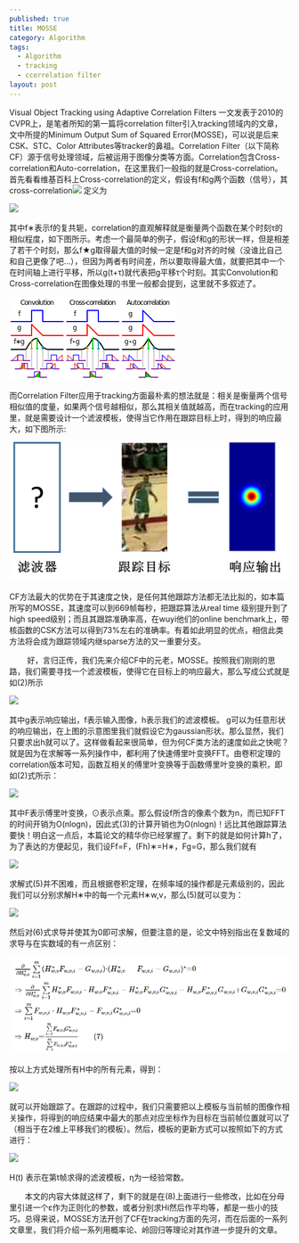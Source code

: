 ```yaml
---
published: true
title: MOSSE
category: Algorithm
tags: 
  - Algorithm
  - tracking
  - ccorrelation filter
layout: post
---
```

Visual Object Tracking using Adaptive Correlation Filters 一文发表于2010的CVPR上，是笔者所知的第一篇将correlation filter引入tracking领域内的文章，文中所提的Minimum Output Sum of Squared Error(MOSSE)，可以说是后来CSK、STC、Color Attributes等tracker的鼻祖。Correlation Filter（以下简称CF）源于信号处理领域，后被运用于图像分类等方面。Correlation包含Cross-correlation和Auto-correlation，在这里我们一般指的就是Cross-correlation。首先看看维基百科上Cross-correlation的定义，假设有f和g两个函数（信号），其cross-correlation<img src="http://chart.googleapis.com/chart?cht=tx&chl= f \star g" style="border:none;">
定义为

<img src="http://chart.googleapis.com/chart?cht=tx&chl= \begin{array}{l} (f \star g)(\tau )\mathop  = \limits^{def} \int_{ - \infty }^\infty  {f*(t)g(t + \tau )dt} \qquad (1)\\ (f \star g)(n)\mathop  = \limits^{def} \sum\limits_{ - \infty }^\infty  {f*[m]g(m + n)}  \end{array}" style="border:none;">

其中f∗表示f的复共轭，correlation的直观解释就是衡量两个函数在某个时刻τ的相似程度，如下图所示。考虑一个最简单的例子，假设f和g的形状一样，但是相差了若干个时刻，那么f★g取得最大值的时候一定是f和g对齐的时候（没谁比自己和自己更像了吧…），但因为两者有时间差，所以要取得最大值，就要把其中一个在时间轴上进行平移，所以g(t+τ)就代表把g平移τ个时刻。其实Convolution和Cross-correlation在图像处理的书里一般都会提到，这里就不多叙述了。

![0](https://raw.githubusercontent.com/lyp22/lyp22.github.io/master/_posts/image/mosse/1.png)

而Correlation Filter应用于tracking方面最朴素的想法就是：相关是衡量两个信号相似值的度量，如果两个信号越相似，那么其相关值就越高，而在tracking的应用里，就是需要设计一个滤波模板，使得当它作用在跟踪目标上时，得到的响应最大，如下图所示:

![0](https://raw.githubusercontent.com/lyp22/lyp22.github.io/master/_posts/image/mosse/2.png)

CF方法最大的优势在于其速度之快，是任何其他跟踪方法都无法比拟的，如本篇所写的MOSSE，其速度可以到669帧每秒，把跟踪算法从real time 级别提升到了high speed级别；而且其跟踪准确率高，在wuyi他们的online benchmark上，带核函数的CSK方法可以得到73%左右的准确率。有着如此明显的优点，相信此类方法将会成为跟踪领域内继sparse方法的又一重要分支。

　　 好，言归正传，我们先来介绍CF中的元老，MOSSE。按照我们刚刚的思路，我们需要寻找一个滤波模板，使得它在目标上的响应最大，那么写成公式就是如(2)所示

<img src="http://chart.googleapis.com/chart?cht=tx&chl= g=h\text{ }\bigstar  f \qquad (2)" style="border:none;">

其中g表示响应输出，f表示输入图像，h表示我们的滤波模板。 g可以为任意形状的响应输出，在上图的示意图里我们就假设它为gaussian形状。那么显然，我们只要求出h就可以了。这样做看起来很简单，但为何CF类方法的速度如此之快呢？就是因为在求解等一系列操作中，都利用了快速傅里叶变换FFT。由卷积定理的correlation版本可知，函数互相关的傅里叶变换等于函数傅里叶变换的乘积，即如(2)式所示：

<img src="http://chart.googleapis.com/chart?cht=tx&chl= Fh\text{ }\bigstar  f\text{=}{{(Fh)}^{*}}\odot Ff \qquad (3)" style="border:none;">

其中F表示傅里叶变换，⊙表示点乘。那么假设f所含的像素个数为n，而已知FFT的时间开销为O(nlogn)，因此式(3)的计算开销也为O(nlogn)！远比其他跟踪算法要快！明白这一点后，本篇论文的精华你已经掌握了。剩下的就是如何计算h了，为了表达的方便起见，我们设Ff=F，(Fh)∗=H∗，Fg=G，那么我们就有

<img src="http://chart.googleapis.com/chart?cht=tx&chl= {{H}^{*}}=\frac{G}{F}\qquad (4)" style="border:none;">

求解式(5)并不困难，而且根据卷积定理，在频率域的操作都是元素级别的，因此我们可以分别求解H∗中的每一个元素H∗w,v，那么(5)就可以变为：

<img src="http://chart.googleapis.com/chart?cht=tx&chl= \underset{H_{w,v}^{*}}{\mathop{\min }}\,\sum\limits_{i=1}^{m}{|H_{w,v}^{*}{{F}_{w,v,i}}-{{G}_{w,v,i}}{{|}^{2}}}\qquad (6)" style="border:none;">

然后对(6)式求导并使其为0即可求解，但要注意的是，论文中特别指出在复数域的求导与在实数域的有一点区别：

![0](https://raw.githubusercontent.com/lyp22/lyp22.github.io/master/_posts/image/mosse/3.png)

按以上方式处理所有H中的所有元素，得到：

<img src="http://chart.googleapis.com/chart?cht=tx&chl= H\text{=}\frac{\sum\limits_{i=1}^{m}{{{F}_{i}}\odot G_{i}^{\text{*}}}}{\sum\limits_{i=1}^{m}{{{F}_{i}}\odot F_{i}^{\text{*}}}}\qquad (8)" style="border:none;">

就可以开始跟踪了。在跟踪的过程中，我们只需要把以上模板与当前帧的图像作相关操作，将得到的响应结果中最大的那点对应坐标作为目标在当前帧位置就可以了（相当于在2维上平移我们的模板）。然后，模板的更新方式可以按照如下的方式进行：

<img src="http://chart.googleapis.com/chart?cht=tx&chl= {{H}_{t}}=(1-\eta ){{H}_{t-1}}+\eta H(t)\qquad (9)" style="border:none;">

H(t) 表示在第t帧求得的滤波模板，η为一经验常数。

　　本文的内容大体就这样了，剩下的就是在(8)上面进行一些修改，比如在分母里引进一个ε作为正则化的参数，或者分别求Hi然后作平均等，都是一些小的技巧。总得来说，MOSSE方法开创了CF在tracking方面的先河，而在后面的一系列文章里，我们将介绍一系列用概率论、岭回归等理论对其作进一步提升的文章。
